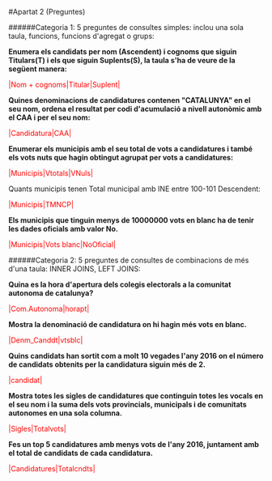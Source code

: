 #Apartat 2 (Preguntes)

######Categoria 1: 5 preguntes de consultes simples: inclou una sola taula, funcions,
funcions d'agregat o grups:


**Enumera els candidats per nom (Ascendent) i cognoms que siguin Titulars(T) i els que siguin Suplents(S),
la taula s'ha de veure de la següent manera:**


<span style="color: red;">|Nom + cognoms|Titular|Suplent|</span>


**Quines denominacions de candidatures contenen "CATALUNYA" en 
el seu nom, ordena el resultat per codi d'acumulació a nivell 
autonòmic amb el CAA i per el seu nom:**


<span style="color: red;">|Candidatura|CAA|</span>


**Enumerar els municipis amb el seu total de vots a candidatures i també
els vots nuts que hagin obtingut agrupat per vots a candidatures:**


<span style="color: red;">|Municipis|Vtotals|VNuls|</span>


Quants municipis tenen Total municipal amb INE entre 100-101 Descendent:


<span style="color: red;">|Municipis|TMNCP|</span>


**Els municipis que tinguin menys de 10000000 vots en blanc ha de tenir
les dades oficials amb valor No.**

<span style="color: red;">|Municipis|Vots blanc|NoOficial|</span>


######Categoria 2: 5 preguntes de consultes de combinacions de més d'una taula:
INNER JOINS, LEFT JOINS:


**Quina es la hora d'apertura dels colegis electorals a la comunitat autonoma
de catalunya?**


<span style="color: red;">|Com.Autonoma|horapt|</span>


**Mostra la denominació de candidatura on hi hagin més vots en blanc.**


<span style="color: red;">|Denm_Canddt|vtsblc|</span>


**Quins candidats han sortit com a molt 10 vegades l'any 2016 on
el número de candidats obtenits per la candidatura siguin més de 2.**


<span style="color: red;">|candidat|</span>


**Mostra totes les sigles de candidatures que continguin totes les
vocals en el seu nom i la suma dels vots provincials, municipals
i de comunitats autonomes en una sola columna.**


<span style="color: red;">|Sigles|Totalvots|</span>


**Fes un top 5 candidatures amb menys vots de l'any 2016, juntament
amb el total de candidats de cada candidatura.**


<span style="color: red;">|Candidatures|Totalcndts|</span>




